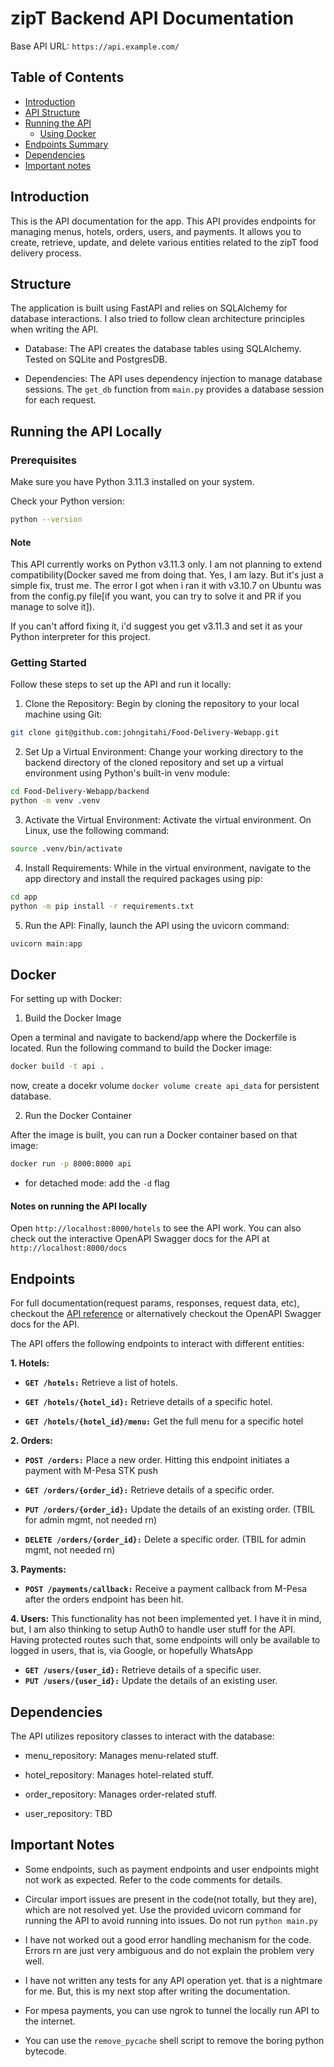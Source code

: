 # zipT Backend API Documentation

Base API URL: `https://api.example.com/`

## Table of Contents
* [Introduction](#introduction)
* [API Structure](#structure)
* [Running the API](#local)
    - [Using Docker](#docker)
* [Endpoints Summary](#endpoints)
* [Dependencies](#dependencies)
* [Important notes](#important-notes)

<a name="introduction"></a>

## Introduction

This is the API documentation for the app. This API provides endpoints for managing menus, hotels, orders, users, and payments. It allows you to create, retrieve, update, and delete various entities related to the zipT food delivery process.

<a name="structure"></a>
## Structure

The application is built using FastAPI and relies on SQLAlchemy for database interactions. I also tried to follow clean architecture principles when writing the API.

- Database: The API creates the database tables using SQLAlchemy. Tested on SQLite and PostgresDB.

- Dependencies: The API uses dependency injection to manage database sessions. The `get_db` function from `main.py` provides a database session for each request.


<a name="local"></a>
## Running the API Locally

### Prerequisites

Make sure you have Python 3.11.3 installed on your system.

Check your Python version:

```bash
python --version
```

#### Note

This API currently works on Python v3.11.3 only. I am not planning to extend compatibility(Docker saved me from doing that. Yes, I am lazy. But it's just a simple fix, trust me. The error I got when i ran it with v3.10.7 on Ubuntu was from the config.py file[if you want, you can try to solve it and PR if you manage to solve it]).

If you can't afford fixing it, i'd suggest you get v3.11.3 and set it as your Python interpreter for this project.

### Getting Started

Follow these steps to set up the API and run it locally:

1. Clone the Repository:
Begin by cloning the repository to your local machine using Git:

```bash
git clone git@github.com:johngitahi/Food-Delivery-Webapp.git
```

2. Set Up a Virtual Environment:
Change your working directory to the backend directory of the cloned repository and set up a virtual environment using Python's built-in venv module:

```bash
cd Food-Delivery-Webapp/backend
python -m venv .venv
```

3. Activate the Virtual Environment:
Activate the virtual environment. On Linux, use the following command:

```bash
source .venv/bin/activate
```

4. Install Requirements:
While in the virtual environment, navigate to the app directory and install the required packages using pip:

```bash
cd app
python -m pip install -r requirements.txt
```

5. Run the API:
Finally, launch the API using the uvicorn command:

```bash
uvicorn main:app
```
<a name="docker"></a>
## Docker
For setting up with Docker:

1. Build the Docker Image

Open a terminal and navigate to backend/app where the Dockerfile is located. Run the following command to build the Docker image:

```bash
docker build -t api .
```

now, create a docekr volume `docker volume create api_data` for persistent database.

2. Run the Docker Container

After the image is built, you can run a Docker container based on that image:

```bash
docker run -p 8000:8000 api
```

- for detached mode: add the `-d` flag

#### Notes on running the API locally

Open `http://localhost:8000/hotels` to see the API work.
You can also check out the interactive OpenAPI Swagger docs for the API at `http://localhost:8000/docs`


<a name="endpoints"></a>
## Endpoints

For full documentation(request params, responses, request data, etc), checkout the  [API reference](./API_REFERENCE.MD) or alternatively checkout the OpenAPI Swagger docs for the API.

The API offers the following endpoints to interact with different entities:

**1. Hotels:**

- **`GET /hotels:`** Retrieve a list of hotels.

- **`GET /hotels/{hotel_id}:`** Retrieve details of a specific hotel.

- **`GET /hotels/{hotel_id}/menu:`** Get the full menu for a specific hotel

**2. Orders:**

- **`POST /orders:`** Place a new order. Hitting this endpoint initiates a payment with M-Pesa STK push

- **`GET /orders/{order_id}:`** Retrieve details of a specific order.

- **`PUT /orders/{order_id}:`** Update the details of an existing order. (TBIL for admin mgmt, not needed rn)

- **`DELETE /orders/{order_id}:`** Delete a specific order. (TBIL for admin mgmt, not needed rn)


**3. Payments:**
- **`POST /payments/callback:`** Receive a payment callback from M-Pesa after the orders endpoint has been hit.

**4. Users:**
This functionality has not been implemented yet. I have it in mind, but, I am also thinking to setup Auth0 to handle user stuff for the API. Having protected routes such that, some endpoints will only be available to logged in users, that is, via Google, or hopefully WhatsApp

- **`GET /users/{user_id}:`** Retrieve details of a specific user.
- **`PUT /users/{user_id}:`** Update the details of an existing user.

<a name="dependencies"></a>
## Dependencies

The API utilizes repository classes to interact with the database:

- menu_repository: Manages menu-related stuff.
 
- hotel_repository: Manages hotel-related stuff.
 
- order_repository: Manages order-related stuff.
 
- user_repository: TBD

<a name="important-notes"></a>
## Important Notes

- Some endpoints, such as payment endpoints and user endpoints might not work as expected. Refer to the code comments for details.

- Circular import issues are present in the code(not totally, but they are), which are not resolved yet. Use the provided uvicorn command for running the API to avoid running into issues. Do not run `python main.py`

- I have not worked out a good error handling mechanism for the code. Errors rn are just very ambiguous and do not explain the problem very well.

- I have not written any tests for any API operation yet. that is a nightmare for me. But, this is my next stop after writing the documentation.


- For mpesa payments, you can use ngrok to tunnel the locally run API to the internet.

- You can use the `remove_pycache` shell script to remove the boring python bytecode.
